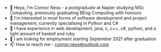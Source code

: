 - 👋 Heya, I’m Connor Ness - a postgraduate at Napier studying MSc Computing, previously graduating BEng Computing with honours
- 👀 I'm interested in most forms of software development and project management, currently specialising in Python and C#
- 🌱 I have experience in web development, java, c, c++, c#, python, and a light amount of haskell and ruby
- 💞️ I am looking for employment starting September 2021 after graduation
- 📫 How to reach me - connor.ness@outlook.com

<!---
ConnorNess/ConnorNess is a ✨ special ✨ repository because its `README.md` (this file) appears on your GitHub profile.
You can click the Preview link to take a look at your changes.
--->
